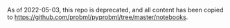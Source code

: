 As of 2022-05-03, this repo is deprecated, and all content has been copied to
https://github.com/probml/pyprobml/tree/master/notebooks.
